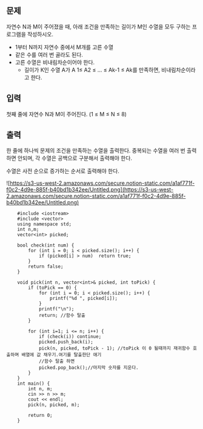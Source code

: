 ## 문제

자연수 N과 M이 주어졌을 때, 아래 조건을 만족하는 길이가 M인 수열을 모두 구하는 프로그램을 작성하시오.

- 1부터 N까지 자연수 중에서 M개를 고른 수열
- 같은 수를 여러 번 골라도 된다.
- 고른 수열은 비내림차순이어야 한다.
    - 길이가 K인 수열 A가 A 1≤ A2 ≤ ... ≤ Ak-1 ≤ Ak를 만족하면, 비내림차순이라고 한다.

## 입력

첫째 줄에 자연수 N과 M이 주어진다. (1 ≤ M ≤ N ≤ 8)

## 출력

한 줄에 하나씩 문제의 조건을 만족하는 수열을 출력한다. 중복되는 수열을 여러 번 출력하면 안되며, 각 수열은 공백으로 구분해서 출력해야 한다.

수열은 사전 순으로 증가하는 순서로 출력해야 한다.

![https://s3-us-west-2.amazonaws.com/secure.notion-static.com/a1af771f-f0c2-4d9e-885f-b40bd1b342ee/Untitled.png](https://s3-us-west-2.amazonaws.com/secure.notion-static.com/a1af771f-f0c2-4d9e-885f-b40bd1b342ee/Untitled.png)
```
    #include <iostream>
    #include <vector>
    using namespace std;
    int n,m;
    vector<int> picked;
    
    bool check(int num) {
    	for (int i = 0; i < picked.size(); i++) {
    		if (picked[i] > num)  return true;
    	}
    	return false;
    }
    
    void pick(int n, vector<int>& picked, int toPick) {
    	if (toPick == 0) {
    		for (int i = 0; i < picked.size(); i++) {
    			printf("%d ", picked[i]);
    		}
    		printf("\n");
    		return; //함수 탈출
    	}
    
    	for (int i=1; i <= n; i++) {
    		if (check(i)) continue;
    		picked.push_back(i);
    		pick(n, picked, toPick - 1); //toPick 이 0 될때까지 재귀함수 호출하며 배열에 값 채우기.여기를 탈출한단 애기
    		//함수 탈출 하면
    		picked.pop_back();//마지막 숫자를 지운다.
    	}
    }
    int main() {
    	int n, m;
    	cin >> n >> m;
    	cout << endl;
    	pick(n, picked, m);
    
    	return 0;
    }
```